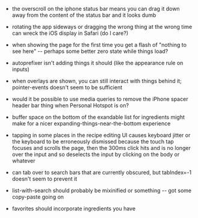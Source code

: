 - the overscroll on the iphone status bar means you can drag it down away from the content of the status bar and it looks dumb
- rotating the app sideways or dragging the wrong thing at the wrong time can wreck the iOS display in Safari (do I care?)
- when showing the page for the first time you get a flash of "nothing to see here" -- perhaps some better zero state while things load?
- autoprefixer isn't adding things it should (like the appearance rule on inputs)
- when overlays are shown, you can still interact with things behind it; pointer-events doesn't seem to be sufficient
- would it be possible to use media queries to remove the iPhone spacer header bar thing when Personal Hotspot is on?
- buffer space on the bottom of the exandable list for ingredients might make for a nicer expanding-things-near-the-bottom experience
- tapping in some places in the recipe editing UI causes keyboard jitter or the keyboard to be erroneously dismissed because the touch tap focuses and scrolls the page, then the 300ms click hits and is no longer over the input and so deselects the input by clicking on the body or whatever
- can tab over to search bars that are currently obscured, but tabIndex=-1 doesn't seem to prevent it
- list-with-search should probably be mixinified or something -- got some copy-paste going on

- favorites should incorporate ingredients you have
